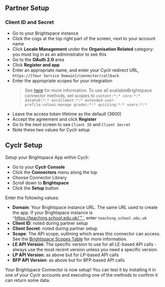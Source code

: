 
<section class="setup partner" markdown="1">

## Partner Setup

<div class="section-content" markdown="1">

### Client ID and Secret

- Go to your Brightspace instance
- Click the cogs at the top right part of the screen, next to your account name
- Click **Locale Management** under the **Organisation Related** category: you must log in as an administrator to see this
- Go to the **OAuth 2.0** area
- Click **Register and app**
- Enter an appropriate name, and enter your Cyclr redirect URL,  `https://[Your Service Domain]/connector/callback`
- Enter the appropriate scopes for your integration 
	> See [here](https://docs.valence.desire2learn.com/http-scopestable.html) for more information. To use all availableBrightspace connector methods, set scopes to `content:*:* core:*:* datahub:*:* enrollment:*:* extended-user-profile:values:manage grades:*:* quizzing:*:* users:*:*`
- Leave the access token lifetime as the default (3600)
- Accept the agreement and click **Register**
- Go to the next screen to see `Client ID` and `Client Secret`
- Note these two values for Cyclr setup

</div>

</section>

<section class="setup cyclr" markdown="1">

## Cyclr Setup

<div class="section-content" markdown="1">

Setup your Brightspace App within Cyclr:

- Go to your **Cyclr Console**
- Click the **Connectors** menu along the top
- Choose Connector Library
- Scroll down to **Brightspace**
- Click the **Setup** button

Enter the following values:

- **Domain**: Your Brightspace instance URL. The same URL used to create the  app. If your Brightspace instance is `"`https://teaching.school.edu.uk/`"`,  enter `teaching.school.edu.uk`
- **Client ID**: noted during partner setup
- **Client Secret**: noted during partner setup
- **Scope**: The API scope, outlining which areas this connector can access. See the [Brightspace Scopes Table](https://docs.valence.desire2learn.com/http-scopestable.html) for more information.
- **LE API Version**: The specific version to use for all LE-based API calls - always use the most recent version unless you need a specific version.
- **LP API Version**: as above but for LP-based API calls
- **BFP API Version**: as above but for BFP-based API calls


Your Brightspace Connector is now setup! You can test it by installing it in one of your Cyclr accounts and executing one of the methods to confirm it can return some data.

</div>

</section>

